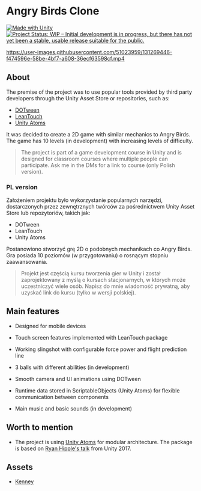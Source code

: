 # Angry Birds Clone

[![Made with Unity](https://img.shields.io/badge/Made%20with-Unity-57b9d3.svg?style=for-the-badge&logo=unity)](https://unity3d.com)
[![Project Status: WIP – Initial development is in progress, but there has not yet been a stable, usable release suitable for the public.](https://img.shields.io/badge/repo%20status-wip-yellow?style=for-the-badge&logo=statuspal)](https://www.repostatus.org/#wip)

https://user-images.githubusercontent.com/51023959/131269446-f474596e-58be-4bf7-a608-36ecf63598cf.mp4

## About

The premise of the project was to use popular tools provided by third party developers through the Unity Asset Store or repositories, such as:
- [DOTween](https://assetstore.unity.com/packages/tools/animation/dotween-hotween-v2-27676)
- [LeanTouch](https://assetstore.unity.com/packages/tools/input-management/lean-touch-30111)
- [Unity Atoms](https://github.com/unity-atoms/unity-atoms)

It was decided to create a 2D game with similar mechanics to Angry Birds. The game has 10 levels (in development) with increasing levels of difficulty.

> The project is part of a game development course in Unity and is designed for classroom courses where multiple people can participate. Ask me in the DMs for a link to course (only Polish version).

### PL version

Założeniem projektu było wykorzystanie popularnych narzędzi, dostarczonych przez zewnętrznych twórców za pośrednictwem Unity Asset Store lub repozytoriów, takich jak:
- DOTween
- LeanTouch
- Unity Atoms

Postanowiono stworzyć grę 2D o podobnych mechanikach co Angry Birds. Gra posiada 10 poziomów (w przygotowaniu) o rosnącym stopniu zaawansowania.

> Projekt jest częścią kursu tworzenia gier w Unity i został zaprojektowany z myślą o kursach stacjonarnych, w których może uczestniczyć wiele osób. Napisz do mnie wiadomość prywatną, aby uzyskać link do kursu (tylko w wersji polskiej).

## Main features

* Designed for mobile devices

* Touch screen features implemented with LeanTouch package

* Working slingshot with configurable force power and flight prediction line

* 3 balls with different abilities (in development)

* Smooth camera and UI animations using DOTween

* Runtime data stored in ScriptableObjects (Unity Atoms) for flexible communication between components

* Main music and basic sounds (in development)

## Worth to mention

* The project is using [Unity Atoms](https://github.com/unity-atoms/unity-atoms) for modular architecture. The package is based on [Ryan Hipple's talk](https://youtu.be/raQ3iHhE_Kk) from Unity 2017.

## Assets

* [Kenney](https://www.kenney.nl/)
